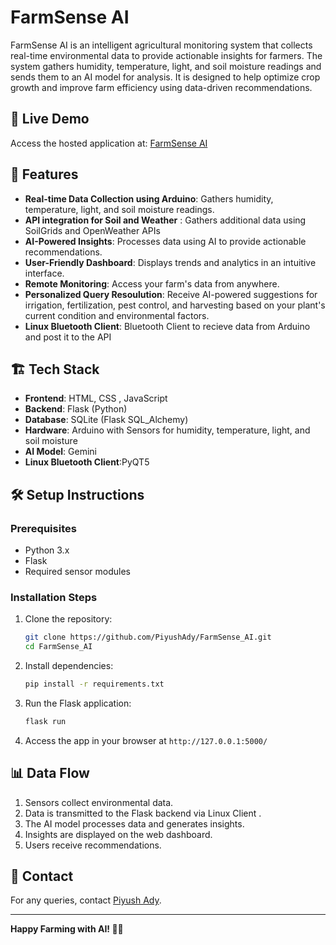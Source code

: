 # FarmSense AI

FarmSense AI is an intelligent agricultural monitoring system that collects real-time environmental data to provide actionable insights for farmers. The system gathers humidity, temperature, light, and soil moisture readings and sends them to an AI model for analysis. It is designed to help optimize crop growth and improve farm efficiency using data-driven recommendations.

## 🔗 Live Demo
Access the hosted application at: [FarmSense AI](https://farmsenseai.ddns.net/)

## 🚀 Features
- **Real-time Data Collection using Arduino**: Gathers humidity, temperature, light, and soil moisture readings.
- **API integration for Soil and Weather** : Gathers additional data using SoilGrids and OpenWeather APIs
- **AI-Powered Insights**: Processes data using AI to provide actionable recommendations.
- **User-Friendly Dashboard**: Displays trends and analytics in an intuitive interface.
- **Remote Monitoring**: Access your farm's data from anywhere.
- **Personalized Query Resoulution**: Receive AI-powered suggestions for irrigation, fertilization, pest control, and harvesting based on your plant's current condition and environmental factors.
- **Linux Bluetooth Client**: Bluetooth Client to recieve data from Arduino and post it to the API 

## 🏗️ Tech Stack
- **Frontend**: HTML, CSS , JavaScript
- **Backend**: Flask (Python)
- **Database**: SQLite (Flask SQL_Alchemy)
- **Hardware**: Arduino with Sensors for humidity, temperature, light, and soil moisture
- **AI Model**: Gemini
- **Linux Bluetooth Client**:PyQT5

## 🛠️ Setup Instructions
### Prerequisites
- Python 3.x
- Flask
- Required sensor modules

### Installation Steps
1. Clone the repository:
   ```sh
   git clone https://github.com/PiyushAdy/FarmSense_AI.git
   cd FarmSense_AI
   ```
2. Install dependencies:
   ```sh
   pip install -r requirements.txt
   ```

3. Run the Flask application:
   ```sh
   flask run
   ```
4. Access the app in your browser at `http://127.0.0.1:5000/`

## 📊 Data Flow
1. Sensors collect environmental data.
2. Data is transmitted to the Flask backend via Linux Client .
3. The AI model processes data and generates insights.
4. Insights are displayed on the web dashboard.
5. Users receive recommendations.


## 📧 Contact
For any queries, contact [Piyush Ady](https://github.com/PiyushAdy).

---
**Happy Farming with AI! 🌱🚜**

